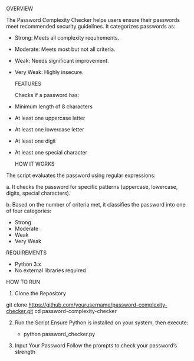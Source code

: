 OVERVIEW

The Password Complexity Checker helps users ensure their passwords meet recommended security guidelines. It categorizes passwords as:
     
 - Strong: Meets all complexity requirements. 
 - Moderate: Meets most but not all criteria.
 - Weak: Needs significant improvement.
 - Very Weak: Highly insecure.

   FEATURES

   Checks if a password has:
- Minimum length of 8 characters
- At least one uppercase letter
- At least one lowercase letter
- At least one digit
- At least one special character

  HOW IT WORKS

The script evaluates the password using regular expressions:

a. It checks the password for specific patterns (uppercase, lowercase, digits, special characters).

b. Based on the number of criteria met, it classifies the password into one of four categories:
  - Strong
  - Moderate
  - Weak
  - Very Weak

REQUIREMENTS

  - Python 3.x
  - No external libraries required

HOW TO RUN

1. Clone the Repository

git clone https://github.com/yourusername/password-complexity-checker.git
cd password-complexity-checker


2. Run the Script
Ensure Python is installed on your system, then execute:

    - python password_checker.py

3. Input Your Password
Follow the prompts to check your password’s strength




